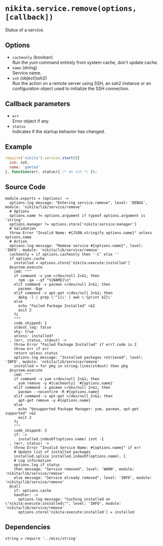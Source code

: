 
# `nikita.service.remove(options, [callback])`

Status of a service.

## Options

* `cacheonly` (boolean)   
  Run the yum command entirely from system cache, don't update cache.   
* `name` (string)   
  Service name.   
* `ssh` (object|ssh2)   
  Run the action on a remote server using SSH, an ssh2 instance or an
  configuration object used to initialize the SSH connection.   

## Callback parameters

* `err`   
  Error object if any.   
* `status`   
  Indicates if the startup behavior has changed.   

## Example

```js
require('nikita').service.start([{
  ssh: ssh,
  name: 'gmetad'
}, function(err, status){ /* do sth */ });
```

## Source Code

    module.exports = (options) ->
      options.log message: "Entering service.remove", level: 'DEBUG', module: 'nikita/lib/service/remove'
      # Options
      options.name ?= options.argument if typeof options.argument is 'string'
      options.manager ?= options.store['nikita:service:manager']
      # Validation
      throw Error "Invalid Name: #{JSON.stringify options.name}" unless options.name
      # Action
      options.log message: "Remove service #{options.name}", level: 'INFO', module: 'nikita/lib/service/remove'
      cacheonly = if options.cacheonly then '-C' else ''
      if options.cache
        installed = options.store['nikita:execute:installed']
      @system.execute
        cmd: """
        if command -v yum >/dev/null 2>&1; then
          rpm -qa --qf "%{NAME}\n"
        elif command -v pacman >/dev/null 2>&1; then
          pacman -Qqe
        elif command -v apt-get >/dev/null 2>&1; then
          dpkg -l | grep \'^ii\' | awk \'{print $2}\'
        else
          echo "Failed Package Installed" >&2
          exit 2
        fi
        """
        code_skipped: 1
        stdout_log: false
        shy: true
        unless: installed?
      , (err, status, stdout) ->
        throw Error "Failed Package Installed" if err?.code is 2
        throw err if err
        return unless status
        options.log message: "Installed packages retrieved", level: 'INFO', module: 'nikita/lib/service/remove'
        installed = for pkg in string.lines(stdout) then pkg
      @system.execute
        cmd: """
        if command -v yum >/dev/null 2>&1; then
          yum remove -y #{cacheonly} '#{options.name}'
        elif command -v pacman >/dev/null 2>&1; then
          pacman --noconfirm -R #{options.name}
        elif command -v apt-get >/dev/null 2>&1; then
          apt-get remove -y #{options.name}
        else
          echo "Unsupported Package Manager: yum, pacman, apt-get supported" >&2
          exit 2
        fi
        """
        code_skipped: 3
        if: ->
          installed.indexOf(options.name) isnt -1 
      , (err, status) ->
        throw Error "Invalid Service Name: #{options.name}" if err
        # Update list of installed packages
        installed.splice installed.indexOf(options.name), 1
        # Log information
        options.log if status
        then message: "Service removed", level: 'WARN', module: 'nikita/lib/service/remove'
        else message: "Service already removed", level: 'INFO', module: 'nikita/lib/service/remove'
      @call
        if: options.cache
        handler: ->
          options.log message: "Caching installed on \"nikita:execute:installed\"", level: 'INFO', module: 'nikita/lib/service/remove'
          options.store['nikita:execute:installed'] = installed

## Dependencies

    string = require '../misc/string'
